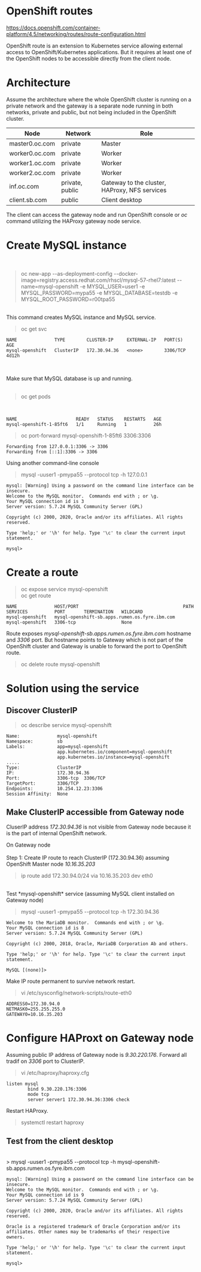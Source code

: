 # OpenShift routes

https://docs.openshift.com/container-platform/4.5/networking/routes/route-configuration.html

OpenShift route is an extension to Kubernetes service allowing external access to OpenShift/Kubernetes applications. But it requires at least one of the OpenShift nodes to be accessible directly from the client node.<br>

# Architecture

Assume the architecture where the whole OpenShift cluster is running on a private network and the gateway is a separate node running in both networks, private and public, but not being included in the OpenShift cluster.

| Node | Network | Role 
| --- | ---- | ---- 
| master0.oc.com | private | Master
| worker0.oc.com | private | Worker
| worker1.oc.com | private | Worker
| worker2.oc.com | private | Worker
| inf.oc.com | private, public | Gateway to the cluster, HAProxy, NFS services
| client.sb.com | public | Client desktop

The client can access the gateway node and run OpenShift console or *oc* command utilizing the HAProxy gateway node service.

# Create MySQL instance

<br>

> oc new-app --as-deployment-config  --docker-image=registry.access.redhat.com/rhscl/mysql-57-rhel7:latest --name=mysql-openshift  -e MYSQL_USER=user1 -e MYSQL_PASSWORD=mypa55 -e MYSQL_DATABASE=testdb  -e MYSQL_ROOT_PASSWORD=r00tpa55<br>

<br>
This command creates MySQL instance and MySQL service.
<br>

> oc get svc<br>

```
NAME              TYPE        CLUSTER-IP     EXTERNAL-IP   PORT(S)    AGE
mysql-openshift   ClusterIP   172.30.94.36   <none>        3306/TCP   4d12h
```

<br>

Make sure that MySQL database is up and running.<br>
<br>

>oc get pods<br>
<br>

```
NAME                      READY   STATUS    RESTARTS   AGE
mysql-openshift-1-85ft6   1/1     Running   1          26h
```


> oc port-forward mysql-openshift-1-85ft6  3306:3306<br>
```
Forwarding from 127.0.0.1:3306 -> 3306
Forwarding from [::1]:3306 -> 3306

```
Using another command-line console <br>

> mysql -uuser1 -pmypa55 --protocol tcp -h 127.0.0.1<br>
```
mysql: [Warning] Using a password on the command line interface can be insecure.
Welcome to the MySQL monitor.  Commands end with ; or \g.
Your MySQL connection id is 3
Server version: 5.7.24 MySQL Community Server (GPL)

Copyright (c) 2000, 2020, Oracle and/or its affiliates. All rights reserved.

Type 'help;' or '\h' for help. Type '\c' to clear the current input statement.

mysql> 
```

# Create a route

> oc expose service mysql-openshift<br>
> oc get route<br>
```
NAME              HOST/PORT                                       PATH   SERVICES          PORT       TERMINATION   WILDCARD
mysql-openshift   mysql-openshift-sb.apps.rumen.os.fyre.ibm.com          mysql-openshift   3306-tcp                 None

```
Route exposes *mysql-openshift-sb.apps.rumen.os.fyre.ibm.com* hostname and *3306* port. But hostname points to Gateway which is not part of the OpenShift cluster and Gateway is unable to forward the port to OpenShift route.

> oc delete route mysql-openshift

# Solution using the service

## Discover ClusterIP

> oc describe service mysql-openshift<br>

```
Name:              mysql-openshift
Namespace:         sb
Labels:            app=mysql-openshift
                   app.kubernetes.io/component=mysql-openshift
                   app.kubernetes.io/instance=mysql-openshift
.....
Type:              ClusterIP
IP:                172.30.94.36
Port:              3306-tcp  3306/TCP
TargetPort:        3306/TCP
Endpoints:         10.254.12.23:3306
Session Affinity:  None
```

## Make ClusterIP accessible from Gateway node

CluserIP address *172.30.94.36* is not visible from Gateway node because it is the part of internal OpenShift network. 

On Gateway node<br>
<br>
Step 1: Create IP route to reach ClusterIP (172.30.94.36) assuming OpenShift Master node *10.16.35.203*
<br>
> ip route add   172.30.94.0/24 via 10.16.35.203 dev eth0<br>
<br>
Test *mysql-openshift* service (assuming MySQL client installed on Gateway node)

> mysql -uuser1 -pmypa55 --protocol tcp -h 172.30.94.36<br>
```
Welcome to the MariaDB monitor.  Commands end with ; or \g.
Your MySQL connection id is 8
Server version: 5.7.24 MySQL Community Server (GPL)

Copyright (c) 2000, 2018, Oracle, MariaDB Corporation Ab and others.

Type 'help;' or '\h' for help. Type '\c' to clear the current input statement.

MySQL [(none)]> 
```

Make IP route permanent to survive network restart.<br>

> vi /etc/sysconfig/network-scripts/route-eth0<br>
```
ADDRESS0=172.30.94.0
NETMASK0=255.255.255.0
GATEWAY0=10.16.35.203
```

# Configure HAProxt on Gateway node

Assuming public IP address of Gateway node is *9.30.220.176*. Forward all tradif on *3306* port to ClusterIP.
<br>

> vi /etc/haproxy/haproxy.cfg 
```
listen mysql
        bind 9.30.220.176:3306
        mode tcp
        server server1 172.30.94.36:3306 check

```

Restart HAProxy.

> systemctl restart haproxy

## Test from the client desktop
<br>
> mysql -uuser1 -pmypa55 --protocol tcp -h mysql-openshift-sb.apps.rumen.os.fyre.ibm.com<br>

```
mysql: [Warning] Using a password on the command line interface can be insecure.
Welcome to the MySQL monitor.  Commands end with ; or \g.
Your MySQL connection id is 9
Server version: 5.7.24 MySQL Community Server (GPL)

Copyright (c) 2000, 2020, Oracle and/or its affiliates. All rights reserved.

Oracle is a registered trademark of Oracle Corporation and/or its
affiliates. Other names may be trademarks of their respective
owners.

Type 'help;' or '\h' for help. Type '\c' to clear the current input statement.

mysql> 
```
